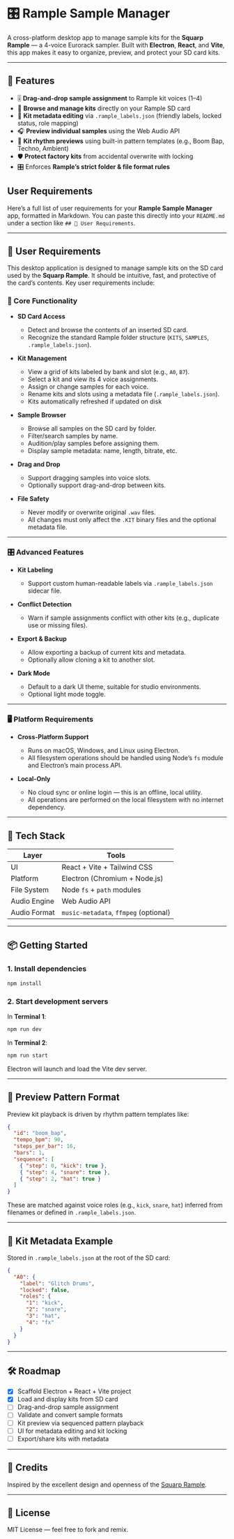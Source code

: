 # 🎛️ Rample Sample Manager

A cross-platform desktop app to manage sample kits for the **Squarp Rample** — a 4-voice Eurorack sampler. Built with **Electron**, **React**, and **Vite**, this app makes it easy to organize, preview, and protect your SD card kits.

---

## 🚀 Features

- 🎚️ **Drag-and-drop sample assignment** to Rample kit voices (1–4)
- 📂 **Browse and manage kits** directly on your Rample SD card
- 🧠 **Kit metadata editing** via `.rample_labels.json` (friendly labels, locked status, role mapping)
- 🎧 **Preview individual samples** using the Web Audio API
- 🥁 **Kit rhythm previews** using built-in pattern templates (e.g., Boom Bap, Techno, Ambient)
- 🛡️ **Protect factory kits** from accidental overwrite with locking
- 🎛️ Enforces **Rample’s strict folder & file format rules**

## User Requirements

Here’s a full list of user requirements for your **Rample Sample Manager** app, formatted in Markdown. You can paste this directly into your `README.md` under a section like `## 🧰 User Requirements`.

---

## 🧰 User Requirements

This desktop application is designed to manage sample kits on the SD card used by the **Squarp Rample**. It should be intuitive, fast, and protective of the card’s contents. Key user requirements include:

### 🧭 Core Functionality

* **SD Card Access**

  * Detect and browse the contents of an inserted SD card.
  * Recognize the standard Rample folder structure (`KITS`, `SAMPLES`, `.rample_labels.json`).

* **Kit Management**

  * View a grid of kits labeled by bank and slot (e.g., `A0`, `B7`).
  * Select a kit and view its 4 voice assignments.
  * Assign or change samples for each voice.
  * Rename kits and slots using a metadata file (`.rample_labels.json`).
  * Kits automatically refreshed if updated on disk

* **Sample Browser**

  * Browse all samples on the SD card by folder.
  * Filter/search samples by name.
  * Audition/play samples before assigning them.
  * Display sample metadata: name, length, bitrate, etc.

* **Drag and Drop**

  * Support dragging samples into voice slots.
  * Optionally support drag-and-drop between kits.

* **File Safety**

  * Never modify or overwrite original `.wav` files.
  * All changes must only affect the `.KIT` binary files and the optional metadata file.

---

### 🎛️ Advanced Features

* **Kit Labeling**

  * Support custom human-readable labels via `.rample_labels.json` sidecar file.

* **Conflict Detection**

  * Warn if sample assignments conflict with other kits (e.g., duplicate use or missing files).

* **Export & Backup**

  * Allow exporting a backup of current kits and metadata.
  * Optionally allow cloning a kit to another slot.

* **Dark Mode**

  * Default to a dark UI theme, suitable for studio environments.
  * Optional light mode toggle.

---

### 🖥️ Platform Requirements

* **Cross-Platform Support**

  * Runs on macOS, Windows, and Linux using Electron.
  * All filesystem operations should be handled using Node’s `fs` module and Electron’s main process API.

* **Local-Only**

  * No cloud sync or online login — this is an offline, local utility.
  * All operations are performed on the local filesystem with no internet dependency.

---

## 🧱 Tech Stack

| Layer         | Tools                         |
|---------------|-------------------------------|
| UI            | React + Vite + Tailwind CSS   |
| Platform      | Electron (Chromium + Node.js) |
| File System   | Node `fs` + `path` modules     |
| Audio Engine  | Web Audio API                 |
| Audio Format  | `music-metadata`, `ffmpeg` (optional) |

---

## 📦 Getting Started

### 1. Install dependencies

```bash
npm install
```

### 2. Start development servers

In **Terminal 1**:

```bash
npm run dev
```

In **Terminal 2**:

```bash
npm run start
```

Electron will launch and load the Vite dev server.

---

## 🧪 Preview Pattern Format

Preview kit playback is driven by rhythm pattern templates like:

```json
{
  "id": "boom_bap",
  "tempo_bpm": 90,
  "steps_per_bar": 16,
  "bars": 1,
  "sequence": [
    { "step": 0, "kick": true },
    { "step": 4, "snare": true },
    { "step": 2, "hat": true }
  ]
}
```

These are matched against voice roles (e.g., `kick`, `snare`, `hat`) inferred from filenames or defined in `.rample_labels.json`.

---

## 📝 Kit Metadata Example

Stored in `.rample_labels.json` at the root of the SD card:

```json
{
  "A0": {
    "label": "Glitch Drums",
    "locked": false,
    "roles": {
      "1": "kick",
      "2": "snare",
      "3": "hat",
      "4": "fx"
    }
  }
}
```

---

## 🛠️ Roadmap

- [x] Scaffold Electron + React + Vite project
- [x] Load and display kits from SD card
- [ ] Drag-and-drop sample assignment
- [ ] Validate and convert sample formats
- [ ] Kit preview via sequenced pattern playback
- [ ] UI for metadata editing and kit locking
- [ ] Export/share kits with metadata

---

## 🧃 Credits

Inspired by the excellent design and openness of the [Squarp Rample](https://squarp.net/rample).

---

## 📄 License

MIT License — feel free to fork and remix.
